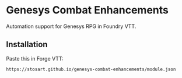 # Genesys Combat Enhancements

Automation support for Genesys RPG in Foundry VTT.

## Installation

Paste this in Forge VTT:
```
https://stosart.github.io/genesys-combat-enhancements/module.json
```
